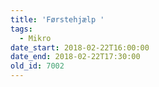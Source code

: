 ```yaml
---
title: 'Førstehjælp '
tags:
  - Mikro
date_start: 2018-02-22T16:00:00
date_end: 2018-02-22T17:30:00
old_id: 7002
---
```

